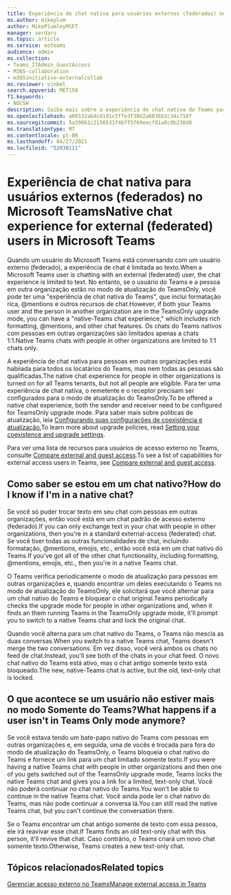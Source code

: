 ```yaml
---
title: Experiência de chat nativa para usuários externos (federados) no Microsoft Teams
ms.author: mikeplum
author: MikePlumleyMSFT
manager: serdars
ms.topic: article
ms.service: msteams
audience: admin
ms.collection:
- Teams_ITAdmin_GuestAccess
- M365-collaboration
- m365initiative-externalcollab
ms.reviewer: vinbel
search.appverid: MET150
f1.keywords:
- NOCSH
description: Saiba mais sobre a experiência de chat nativa do Teams para usuários de acesso externo (federado) no Microsoft Teams, onde ambos os usuários estão no modo de atualização do TeamsOnly.
ms.openlocfilehash: a06532ab4cd1d1c5ffe3f30d2a6036b2c34c716f
ms.sourcegitcommit: 5a39061c2156531f4b7f5f69eecf81a8c8b238d0
ms.translationtype: MT
ms.contentlocale: pt-BR
ms.lasthandoff: 04/27/2021
ms.locfileid: "52030111"
---
```

# <a name="native-chat-experience-for-external-federated-users-in-microsoft-teams"></a><span data-ttu-id="25cae-103">Experiência de chat nativa para usuários externos (federados) no Microsoft Teams</span><span class="sxs-lookup"><span data-stu-id="25cae-103">Native chat experience for external (federated) users in Microsoft Teams</span></span>

<span data-ttu-id="25cae-104">Quando um usuário do Microsoft Teams está conversando com um usuário externo (federado), a experiência de chat é limitada ao texto.</span><span class="sxs-lookup"><span data-stu-id="25cae-104">When a Microsoft Teams user is chatting with an external (federated) user, the chat experience is limited to text.</span></span> <span data-ttu-id="25cae-105">No entanto, se o usuário do Teams e a pessoa em outra organização estão no modo de atualização do TeamsOnly, você pode ter uma "experiência de chat nativa do Teams", que inclui formatação rica, @mentions e outros recursos de chat.</span><span class="sxs-lookup"><span data-stu-id="25cae-105">However, if both your Teams user and the person in another organization are in the TeamsOnly upgrade mode, you can have a "native-Teams chat experience," which includes rich formatting, @mentions, and other chat features.</span></span> <span data-ttu-id="25cae-106">Os chats do Teams nativos com pessoas em outras organizações são limitados apenas a chats 1:1.</span><span class="sxs-lookup"><span data-stu-id="25cae-106">Native Teams chats with people in other organizations are limited to 1:1 chats only.</span></span>

<span data-ttu-id="25cae-107">A experiência de chat nativa para pessoas em outras organizações está habiiada para todos os locatários do Teams, mas nem todas as pessoas são qualificadas.</span><span class="sxs-lookup"><span data-stu-id="25cae-107">The native chat experience for people in other organizations is turned on for all Teams tenants, but not all people are eligible.</span></span> <span data-ttu-id="25cae-108">Para ter uma experiência de chat nativa, o remetente e o receptor precisam ser configurados para o modo de atualização do TeamsOnly.</span><span class="sxs-lookup"><span data-stu-id="25cae-108">To be offered a native chat experience, both the sender and receiver need to be configured for TeamsOnly upgrade mode.</span></span> <span data-ttu-id="25cae-109">Para saber mais sobre políticas de atualização, leia [Configurando suas configurações de coexistência e atualização.](setting-your-coexistence-and-upgrade-settings.md)</span><span class="sxs-lookup"><span data-stu-id="25cae-109">To learn more about upgrade policies, read [Setting your coexistence and upgrade settings](setting-your-coexistence-and-upgrade-settings.md).</span></span>

<span data-ttu-id="25cae-110">Para ver uma lista de recursos para usuários de acesso externo no Teams, consulte [Compare external and guest access](communicate-with-users-from-other-organizations.md#compare-external-and-guest-access).</span><span class="sxs-lookup"><span data-stu-id="25cae-110">To see a list of capabilities for external access users in Teams, see [Compare external and guest access](communicate-with-users-from-other-organizations.md#compare-external-and-guest-access).</span></span>

## <a name="how-do-i-know-if-im-in-a-native-chat"></a><span data-ttu-id="25cae-111">Como saber se estou em um chat nativo?</span><span class="sxs-lookup"><span data-stu-id="25cae-111">How do I know if I'm in a native chat?</span></span>

<span data-ttu-id="25cae-112">Se você só puder trocar texto em seu chat com pessoas em outras organizações, então você está em um chat padrão de acesso externo (federado).</span><span class="sxs-lookup"><span data-stu-id="25cae-112">If you can only exchange text in your chat with people in other organizations, then you're in a standard external-access (federated) chat.</span></span> <span data-ttu-id="25cae-113">Se você tiver todas as outras funcionalidades de chat, incluindo formatação, @mentions, emojis, etc., então você está em um chat nativo do Teams.</span><span class="sxs-lookup"><span data-stu-id="25cae-113">If you've got all of the other chat functionality, including formatting, @mentions, emojis, etc., then you're in a native Teams chat.</span></span> 

<span data-ttu-id="25cae-114">O Teams verifica periodicamente o modo de atualização para pessoas em outras organizações e, quando encontrar um deles executando o Teams no modo de atualização do TeamsOnly, ele solicitará que você alternar para um chat nativo do Teams e bloquear o chat original.</span><span class="sxs-lookup"><span data-stu-id="25cae-114">Teams periodically checks the upgrade mode for people in other organizations and, when it finds an them running Teams in the TeamsOnly upgrade mode, it'll prompt you to switch to a native Teams chat and lock the original chat.</span></span>

<span data-ttu-id="25cae-115">Quando você alterna para um chat nativo do Teams, o Teams não mescla as duas conversas.</span><span class="sxs-lookup"><span data-stu-id="25cae-115">When you switch to a native Teams chat, Teams doesn't merge the two conversations.</span></span> <span data-ttu-id="25cae-116">Em vez disso, você verá ambos os chats no feed de chat.</span><span class="sxs-lookup"><span data-stu-id="25cae-116">Instead, you'll see both of the chats in your chat feed.</span></span> <span data-ttu-id="25cae-117">O novo chat nativo do Teams está ativo, mas o chat antigo somente texto está bloqueado.</span><span class="sxs-lookup"><span data-stu-id="25cae-117">The new, native-Teams chat is active, but the old, text-only chat is locked.</span></span>



## <a name="what-happens-if-a-user-isnt-in-teams-only-mode-anymore"></a><span data-ttu-id="25cae-118">O que acontece se um usuário não estiver mais no modo Somente do Teams?</span><span class="sxs-lookup"><span data-stu-id="25cae-118">What happens if a user isn't in Teams Only mode anymore?</span></span>

<span data-ttu-id="25cae-119">Se você estava tendo um bate-papo nativo do Teams com pessoas em outras organizações e, em seguida, uma de vocês é trocada para fora do modo de atualização do TeamsOnly, o Teams bloqueia o chat nativo do Teams e fornece um link para um chat limitado somente texto.</span><span class="sxs-lookup"><span data-stu-id="25cae-119">If you were having a native Teams chat with people in other organizations and then one of you gets switched out of the TeamsOnly upgrade mode, Teams locks the native Teams chat and gives you a link for a limited, text-only chat.</span></span> <span data-ttu-id="25cae-120">Você não poderá continuar no chat nativo do Teams.</span><span class="sxs-lookup"><span data-stu-id="25cae-120">You won't be able to continue in the native Teams chat.</span></span> <span data-ttu-id="25cae-121">Você ainda pode ler o chat nativo do Teams, mas não pode continuar a conversa lá.</span><span class="sxs-lookup"><span data-stu-id="25cae-121">You can still read the native Teams chat, but you can't continue the conversation there.</span></span>

<span data-ttu-id="25cae-122">Se o Teams encontrar um chat antigo somente de texto com essa pessoa, ele irá reavivar esse chat.</span><span class="sxs-lookup"><span data-stu-id="25cae-122">If Teams finds an old text-only chat with this person, it'll revive that chat.</span></span> <span data-ttu-id="25cae-123">Caso contrário, o Teams criará um novo chat somente texto.</span><span class="sxs-lookup"><span data-stu-id="25cae-123">Otherwise, Teams creates a new text-only chat.</span></span>


## <a name="related-topics"></a><span data-ttu-id="25cae-124">Tópicos relacionados</span><span class="sxs-lookup"><span data-stu-id="25cae-124">Related topics</span></span>

[<span data-ttu-id="25cae-125">Gerenciar acesso externo no Teams</span><span class="sxs-lookup"><span data-stu-id="25cae-125">Manage external access in Teams</span></span>](manage-external-access.md)
